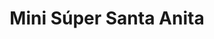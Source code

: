 ---
title: "Mini Súper Santa Anita"
url: /culiacan-rosales/mini-super-santa-anita/
shop: general
---